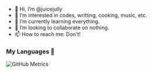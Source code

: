 - 👋 Hi, I’m @juicejully
- 👀 I’m interested in codes, writting, cooking, music, etc.
- 🌱 I’m currently learning everything.
- 💞️ I’m looking to collaborate on nothing.
- 📫 How to reach me: Don't!

### My Languages 🍕
![GitHub Metrics](https://raw.githubusercontent.com/juicejully/juicejully/gh-pages/github-metrics.svg)


